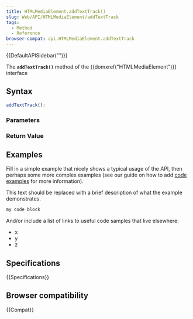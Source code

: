 ```yaml
---
title: HTMLMediaElement.addTextTrack()
slug: Web/API/HTMLMediaElement/addTextTrack
tags:
  - Method
  - Reference
browser-compat: api.HTMLMediaElement.addTextTrack
---
```

{{DefaultAPISidebar("")}}

The **`addTextTrack()`** method of the {{domxref("HTMLMediaElement")}} interface 

## Syntax

```js
addTextTrack();
```

### Parameters



### Return Value



## Examples

Fill in a simple example that nicely shows a typical usage of the API, then perhaps some more complex examples (see our guide on how to add [code examples](/en-US/docs/MDN/Contribute/Structures/Code_examples) for more information).

This text should be replaced with a brief description of what the example demonstrates.

```js
my code block
```

And/or include a list of links to useful code samples that live elsewhere:

*   x
*   y
*   z

## Specifications

{{Specifications}}

## Browser compatibility

{{Compat}}

